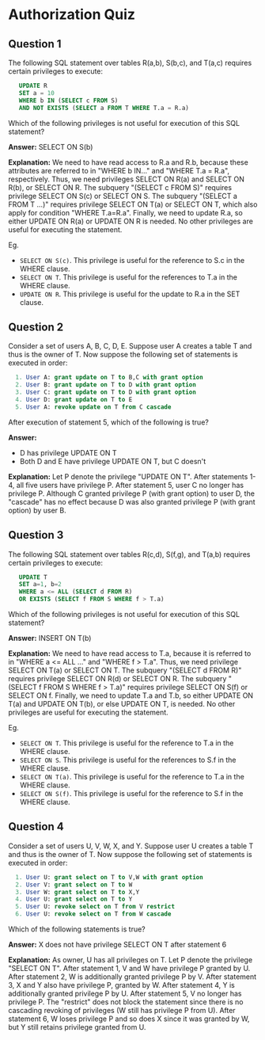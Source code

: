 Authorization Quiz 
============================

Question 1
-----------------
The following SQL statement over tables R(a,b), S(b,c), and T(a,c) requires certain privileges to execute: 
```SQL
   UPDATE R
   SET a = 10
   WHERE b IN (SELECT c FROM S)
   AND NOT EXISTS (SELECT a FROM T WHERE T.a = R.a)
```
Which of the following privileges is not useful for execution of this SQL statement? 

**Answer:**
SELECT ON S(b)

**Explanation:**
We need to have read access to R.a and R.b, because these attributes are referred to in "WHERE b IN..." and "WHERE T.a = R.a", respectively. Thus, we need privileges SELECT ON R(a) and SELECT ON R(b), or SELECT ON R. The subquery "(SELECT c FROM S)" requires privilege SELECT ON S(c) or SELECT ON S. The subquery "(SELECT a FROM T ...)" requires privilege SELECT ON T(a) or SELECT ON T, which also apply for condition "WHERE T.a=R.a". Finally, we need to update R.a, so either UPDATE ON R(a) or UPDATE ON R is needed. No other privileges are useful for executing the statement.

Eg.
* `SELECT ON S(c)`. This privilege is useful for the reference to S.c in the WHERE clause.
* `SELECT ON T`. This privilege is useful for the references to T.a in the WHERE clause.
* `UPDATE ON R`. This privilege is useful for the update to R.a in the SET clause.

Question 2
-----------------------
Consider a set of users A, B, C, D, E. Suppose user A creates a table T and thus is the owner of T. Now suppose the following set of statements is executed in order: 
```SQL
  1. User A: grant update on T to B,C with grant option
  2. User B: grant update on T to D with grant option
  3. User C: grant update on T to D with grant option
  4. User D: grant update on T to E
  5. User A: revoke update on T from C cascade
```
After execution of statement 5, which of the following is true? 

**Answer:** 
* D has privilege UPDATE ON T
* Both D and E have privilege UPDATE ON T, but C doesn't

**Explanation:**
Let P denote the privilege "UPDATE ON T". After statements 1-4, all five users have privilege P. After statement 5, user C no longer has privilege P. Although C granted privilege P (with grant option) to user D, the "cascade" has no effect because D was also granted privilege P (with grant option) by user B.

Question 3
-------------------
The following SQL statement over tables R(c,d), S(f,g), and T(a,b) requires certain privileges to execute: 
```SQL
   UPDATE T
   SET a=1, b=2
   WHERE a <= ALL (SELECT d FROM R)
   OR EXISTS (SELECT f FROM S WHERE f > T.a)
```
Which of the following privileges is not useful for execution of this SQL statement? 

**Answer:** 
INSERT ON T(b)

**Explanation:** 
We need to have read access to T.a, because it is referred to in "WHERE a <= ALL ..." and "WHERE f > T.a". Thus, we need privilege SELECT ON T(a) or SELECT ON T. The subquery "(SELECT d FROM R)" requires privilege SELECT ON R(d) or SELECT ON R. The subquery "(SELECT f FROM S WHERE f > T.a)" requires privilege SELECT ON S(f) or SELECT ON f. Finally, we need to update T.a and T.b, so either UPDATE ON T(a) and UPDATE ON T(b), or else UPDATE ON T, is needed. No other privileges are useful for executing the statement.

Eg.
* `SELECT ON T`. This privilege is useful for the reference to T.a in the WHERE clause.
* `SELECT ON S`. This privilege is useful for the references to S.f in the WHERE clause.
* `SELECT ON T(a)`. This privilege is useful for the reference to T.a in the WHERE clause.
* `SELECT ON S(f)`. This privilege is useful for the reference to S.f in the WHERE clause.

Question 4
----------------------
Consider a set of users U, V, W, X, and Y. Suppose user U creates a table T and thus is the owner of T. Now suppose the following set of statements is executed in order: 
```SQL
  1. User U: grant select on T to V,W with grant option
  2. User V: grant select on T to W
  3. User W: grant select on T to X,Y
  4. User U: grant select on T to Y
  5. User U: revoke select on T from V restrict
  6. User U: revoke select on T from W cascade
```
Which of the following statements is true? 

**Answer:** 
X does not have privilege SELECT ON T after statement 6

**Explanation:** 
As owner, U has all privileges on T. Let P denote the privilege "SELECT ON T". After statement 1, V and W have privilege P granted by U. After statement 2, W is additionally granted privilege P by V. After statement 3, X and Y also have privilege P, granted by W. After statement 4, Y is additionally granted privilege P by U. After statement 5, V no longer has privilege P. The "restrict" does not block the statement since there is no cascading revoking of privileges (W still has privilege P from U). After statement 6, W loses privilege P and so does X since it was granted by W, but Y still retains privilege granted from U.

